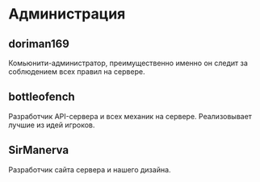 # Администрация

## doriman169

Комьюнити-администратор, преимущественно именно он следит за соблюдением всех правил на сервере.

## bottleofench

Разработчик API-сервера и всех механик на сервере. Реализовывает лучшие из идей игроков.

## SirManerva

Разработчик сайта сервера и нашего дизайна. 